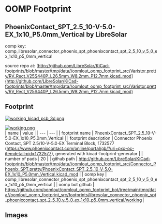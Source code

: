 # OOMP Footprint  
## PhoenixContact_SPT_2.5_10-V-5.0-EX_1x10_P5.0mm_Vertical  by LibreSolar  
  
oomp key: oomp_libresolar_connector_phoenix_spt_phoenixcontact_spt_2_5_10_v_5_0_ex_1x10_p5_0mm_vertical  
  
source repo at: [http://github.com/LibreSolar/KiCad-footprints/blob/master/tmp/data//oomlout_oomp_footprint_src/Varistor.pretty/RV_Rect_V25S440P_L26.5mm_W8.2mm_P12.7mm.kicad_mod](http://github.com/LibreSolar/KiCad-footprints/blob/master/tmp/data//oomlout_oomp_footprint_src/Varistor.pretty/RV_Rect_V25S440P_L26.5mm_W8.2mm_P12.7mm.kicad_mod)  
## Footprint  
  
[![working_kicad_pcb_3d.png](working_kicad_pcb_3d_600.png)](working_kicad_pcb_3d.png)  
  
[![working.png](working_600.png)](working.png)  
| name | value | 
| --- | --- | 
| footprint name | PhoenixContact_SPT_2.5_10-V-5.0-EX_1x10_P5.0mm_Vertical | 
| footprint description | Connector Phoenix Contact, SPT 2.5/10-V-5.0-EX Terminal Block, 1732577 (https://www.phoenixcontact.com/online/portal/gb/?uri=pxc-oc-itemdetail:pid=1732577), generated with kicad-footprint-generator | 
| number of pads | 20 | 
| github path | http://github.com/LibreSolar/KiCad-footprints/blob/master/tmp/data//oomlout_oomp_footprint_src/Connector_Phoenix_SPT.pretty/PhoenixContact_SPT_2.5_10-V-5.0-EX_1x10_P5.0mm_Vertical.kicad_mod | 
| oomp key | oomp_libresolar_connector_phoenix_spt_phoenixcontact_spt_2_5_10_v_5_0_ex_1x10_p5_0mm_vertical | 
| oomp bot github | https://github.com/oomlout/oomlout_oomp_footprint_bot/tree/main/tmp/data//oomlout_oomp_footprint_src/footprints/libresolar_connector_phoenix_spt_phoenixcontact_spt_2_5_10_v_5_0_ex_1x10_p5_0mm_vertical/working | 
## Images  

